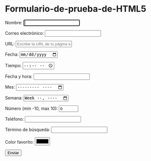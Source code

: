 # Formulario-de-prueba-de-HTML5
<body>
<form action="" method="get">
<p>
Nombre: <input type="text" name="name_control" autofocus required />
</p>
<p>
Correo electrónico: <input type="email" name="email_control" required />
</p>
<p>
URL: <input type="url" name="url_control" placeholder="Escribe la URL de tu página web personal" />
</p>
<p>
Fecha: <input type="date" name="date_control" />
</p>
<p>
Tiempo: <input type="time" name="time_control" />
</p>
<p>
Fecha y hora: <input type="datetime" name="datetime_control" />
</p>
<p>
Mes: <input type="month" name="month_control" />
</p>
<p>
Semana: <input type="week" name="week_control" />
</p>
<p>
Número (min -10, max 10): <input type="number" name="number_control" min="-10" max="10" value="0" />
</p>
<p>
Teléfono: <input type="tel" name="tel_control" />
</p>
<p>
Término de búsqueda: <input type="search" name="search_control" />
</p>
<p>
Color favorito: <input type="color" name="color_control" />
</p>
<p>
<input type="submit" value="Enviar" />
</p>
</form>
</body>
</html>
